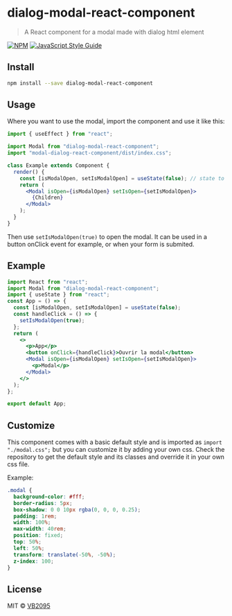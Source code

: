# dialog-modal-react-component

> A React component for a modal made with dialog html element

[![NPM](https://img.shields.io/npm/v/dialog-modal-react-component.svg)](https://www.npmjs.com/package/dialog-modal-react-component) [![JavaScript Style Guide](https://img.shields.io/badge/code_style-standard-brightgreen.svg)](https://standardjs.com)

## Install

```bash
npm install --save dialog-modal-react-component
```

## Usage

Where you want to use the modal, import the component and use it like this:

```jsx
import { useEffect } from "react";

import Modal from "dialog-modal-react-component";
import "modal-dialog-react-component/dist/index.css";

class Example extends Component {
  render() {
    const [isModalOpen, setIsModalOpen] = useState(false); // state to control the modal
    return (
      <Modal isOpen={isModalOpen} setIsOpen={setIsModalOpen}>
        {Children}
      </Modal>
    );
  }
}
```

Then use `setIsModalOpen(true)` to open the modal. It can be used in a button onClick event for example, or when your form is submited.

## Example

```jsx
import React from "react";
import Modal from "dialog-modal-react-component";
import { useState } from "react";
const App = () => {
  const [isModalOpen, setIsModalOpen] = useState(false);
  const handleClick = () => {
    setIsModalOpen(true);
  };
  return (
    <>
      <p>App</p>
      <button onClick={handleClick}>Ouvrir la modal</button>
      <Modal isOpen={isModalOpen} setIsOpen={setIsModalOpen}>
        <p>Modal</p>
      </Modal>
    </>
  );
};

export default App;
```

## Customize

This component comes with a basic default style and is imported as `import "./modal.css";` but you can customize it by adding your own css.
Check the repository to get the default style and its classes and override it in your own css file.

Example:

```css
.modal {
  background-color: #fff;
  border-radius: 5px;
  box-shadow: 0 0 10px rgba(0, 0, 0, 0.25);
  padding: 1rem;
  width: 100%;
  max-width: 40rem;
  position: fixed;
  top: 50%;
  left: 50%;
  transform: translate(-50%, -50%);
  z-index: 100;
}
```

## License

MIT © [VB2095](https://github.com/VB2095)
